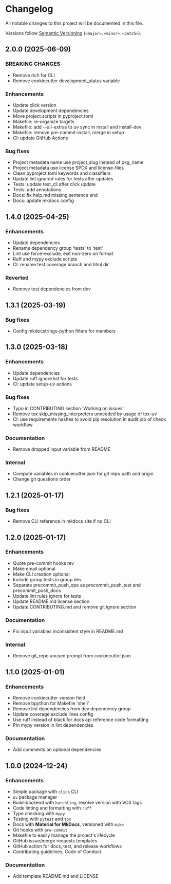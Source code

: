 # Changelog

All notable changes to this project will be documented in this file.

Versions follow [Semantic Versioning](https://semver.org/spec/v2.0.0.html) (`<major>.<minor>.<patch>`).

## 2.0.0 (2025-06-09)

### BREAKING CHANGES

- Remove rich for CLI
- Remove cookiecutter development_status variable

### Enhancements

- Update click version
- Update development dependencies
- Move project.scripts in pyproject.toml
- Makefile: re-organize targets
- Makefile: add --all-extras to uv sync in install and install-dev
- Makefile: remove pre-commit-install, merge in setup
- CI: update GitHub Actions

### Bug fixes

- Project metadata name use project_slug instead of pkg_name
- Project metadata use license SPDX and license-files
- Clean pyproject.toml keywords and classifiers
- Update lint ignored rules for tests after updates
- Tests: update test_cli after click update
- Tests: add annotations
- Docs: fix help.md missing sentence end
- Docs: update mkdocs config

## 1.4.0 (2025-04-25)

### Enhancements

- Update dependencies
- Rename dependency group 'tests' to 'test'
- Lint use force-exclude, exit non-zero on format
- Ruff and mypy exclude scripts
- CI: rename test coverage branch and html dir

### Reverted

- Remove test dependencies from dev

## 1.3.1 (2025-03-19)

### Bug fixes

- Config mkdocstrings-python filters for members

## 1.3.0 (2025-03-18)

### Enhancements

- Update dependencies
- Update ruff ignore list for tests
- CI: update setup-uv actions

### Bug fixes

- Typo in CONTRIBUTING section 'Working on issues'
- Remove tox skip_missing_interpreters unneeded by usage of tox-uv
- CI: use requirements hashes to avoid pip resolution in audit job of check workflow

### Documentation

- Remove dropped input variable from README

### Internal

- Compute variables in cookiecutter.json for git repo path and origin
- Change git questions order

## 1.2.1 (2025-01-17)

### Bug fixes

- Remove CLI reference in mkdocs site if no CLI

## 1.2.0 (2025-01-17)

### Enhancements

- Quote pre-commit hooks rev
- Make email optional
- Make CLI creation optional
- Include group tests in group dev
- Separate precommit_push_ope as precommit_push_test and precommit_push_docs
- Update lint rules ignore for tests
- Update README.md license section
- Update CONTRIBUTING.md and remove git ignore section

### Documentation

- Fix input variables inconsistent style in README.md

### Internal

- Remove git_repo unused prompt from cookiecutter.json

## 1.1.0 (2025-01-01)

### Enhancements

- Remove cookiecutter version field
- Remove bpython for Makefile 'shell'
- Remove lint dependencies from dev dependency group
- Update coverage exclude lines config
- Use ruff instead of black for docs api reference code formatting
- Pin mypy version in lint dependencies

### Documentation

- Add comments on optional dependencies

## 1.0.0 (2024-12-24)

### Enhancements

- Simple package with `click` CLI
- `uv` package manager
- Build-backend with `hatchling`, resolve version with VCS tags
- Code linting and formatting with `ruff`
- Type checking with `mypy`
- Testing with `pytest` and `tox`
- Docs with **Material for MkDocs**, versioned with `mike`
- Git hooks with `pre-commit`
- Makefile to easily manage the project's lifecycle
- GitHub issue/merge requests templates
- GitHub action for docs, test, and release workflows
- Contributing guidelines, Code of Conduct.

### Documentation

- Add template README.md and LICENSE
